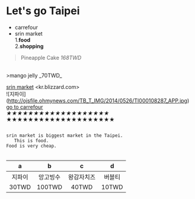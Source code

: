 # Let's go Taipei
* carrefour<br>
* srin market<br>
1.**food**<br>
2.**shopping**<br>

>Pineapple Cake _168TWD_
<br>
>mango jelly _70TWD_

[srin market](http://blog.naver.com/kha8907/220694713323)
<kr.blizzard.com><br>
![지파이] (http://ojsfile.ohmynews.com/TB_T_IMG/2014/0526/TI000108287_APP.jpg)<br>
[go to carrefour][까르푸]<br>
*★★★★★★★★★★★★★★★★★★★*
★★★★★★★★★★★★★★★★★★★★
<pre>
<code>
srin market is biggest market in the Taipei.
   This is food.
Food is very cheap.
</code>
</pre>

| a | b | c | d|
| :---: | :---: | :---: | :---: |
| 지파이 | 망고빙수 | 왕감자치즈 | 버블티 |
| 30TWD     | 100TWD | 40TWD        | 10TWD   |


[까르푸]: http://www.carrefour.com/
